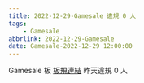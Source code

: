 ```yaml
---
title: 2022-12-29-Gamesale 違規 0 人
tags:
    - Gamesale
abbrlink: 2022-12-29-Gamesale
date: Gamesale-2022-12-29 12:00:00
---
```

Gamesale 板 [板規連結](https://www.ptt.cc/bbs/Gossiping/M.1637425085.A.07D.html)
昨天違規 0 人
